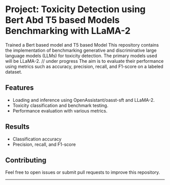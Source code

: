 # Project: Toxicity Detection using Bert Abd T5 based Models Benchmarking with LLaMA-2
Trained a Bert based model and T5 based Model 
This repository contains the implementation of benchmarking generative and discriminative large language models (LLMs) for toxicity detection. 
The primary models used  will be  LLaMA-2. // under progress
The aim is to evaluate their performance using metrics such as accuracy, precision, recall, and F1-score on a labeled dataset.

## Features
- Loading and inference using OpenAssistant/oasst-sft and LLaMA-2.
- Toxicity classification and benchmark testing.
- Performance evaluation with various metrics.

## Results 
- Classification accuracy
- Precision, recall, and F1-score

## Contributing
Feel free to open issues or submit pull requests to improve this repository.

---

